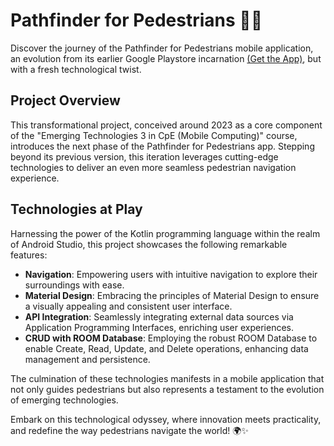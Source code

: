 # Pathfinder for Pedestrians 🚶‍♂️

Discover the journey of the Pathfinder for Pedestrians mobile application, an evolution from its earlier Google Playstore incarnation [(Get the App)](https://play.google.com/store/apps/details?id=com.jovelites.pathfinder), but with a fresh technological twist.

## Project Overview

This transformational project, conceived around 2023 as a core component of the "Emerging Technologies 3 in CpE (Mobile Computing)" course, introduces the next phase of the Pathfinder for Pedestrians app. Stepping beyond its previous version, this iteration leverages cutting-edge technologies to deliver an even more seamless pedestrian navigation experience.

## Technologies at Play

Harnessing the power of the Kotlin programming language within the realm of Android Studio, this project showcases the following remarkable features:

- **Navigation**: Empowering users with intuitive navigation to explore their surroundings with ease.
- **Material Design**: Embracing the principles of Material Design to ensure a visually appealing and consistent user interface.
- **API Integration**: Seamlessly integrating external data sources via Application Programming Interfaces, enriching user experiences.
- **CRUD with ROOM Database**: Employing the robust ROOM Database to enable Create, Read, Update, and Delete operations, enhancing data management and persistence.

The culmination of these technologies manifests in a mobile application that not only guides pedestrians but also represents a testament to the evolution of emerging technologies.

Embark on this technological odyssey, where innovation meets practicality, and redefine the way pedestrians navigate the world! 🌍✨
